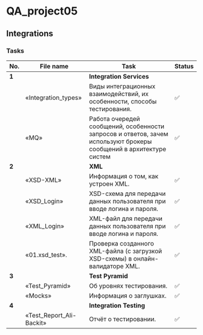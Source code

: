 # QA_project05
Integrations
 ---

<h3>Tasks</h3>

| No. | File name             | Task                                                                        | Status |
| --- | ----------------------| --------------------------------------------------------------------------- | ------ |
| **1** |                       | **Integration Services**                                                        |        |
|     | «Integration_types»   | Виды интеграционных взаимодействий, их особенности, способы тестирования.| ✅     |
|     | «MQ»               | Работа очередей сообщений, особенности запросов и ответов, зачем используют брокеры сообщений в архитектуре систем | ✅     |
| **2** |                     | **XML**                                      |        |
|     | «XSD-XML»                | Информация о том, как устроен XML. | ✅     |
|     | «XSD_Login»                | XSD-схема для передачи данных пользователя при вводе логина и пароля. | ✅     |
|     | «XML_Login»                | XML-файл для передачи данных пользователя при вводе логина и пароля. | ✅     |
|     | «01.xsd_test».                | Проверка созданного XML-файла (с загрузкой XSD-схемы) в онлайн-валидаторе XML. | ✅  |
| **3** |                     | **Test Pyramid**                                      |        |
|     | «Test_Pyramid»           |  Об уровнях тестирования. | ✅     |
|     | «Mocks»            | Информация о заглушках. | ✅     |
| **4** |                     | **Integration Testing**                                      |        |
|     | «Test_Report_Ali-Backit»          | Отчёт о тестировании. | ✅     |

